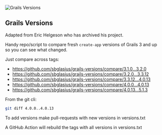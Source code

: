 ![Grails Versions](https://github.com/sbglasius/grails-versions/workflows/Grails%20Versions/badge.svg?branch=master)

Grails Versions
---
Adapted from Eric Helgeson who has archived his project.

Handy repo/script to compare fresh `create-app` versions of Grails 3 and up so you can see what changed.

Just compare across tags:
* <https://github.com/sbglasius/grails-versions/compare/3.1.0...3.2.0>
* <https://github.com/sbglasius/grails-versions/compare/3.2.0...3.3.12>
* <https://github.com/sbglasius/grails-versions/compare/3.3.12...4.0.13>
* <https://github.com/sbglasius/grails-versions/compare/4.0.0...4.0.13>
* <https://github.com/sbglasius/grails-versions/compare/4.0.13...5.1.3>

From the git cli:

```bash
git diff 4.0.0..4.0.13
```

To add versions make pull-requests with new versions in versions.txt

A GitHub Action will rebuild the tags with all versions in versions.txt
